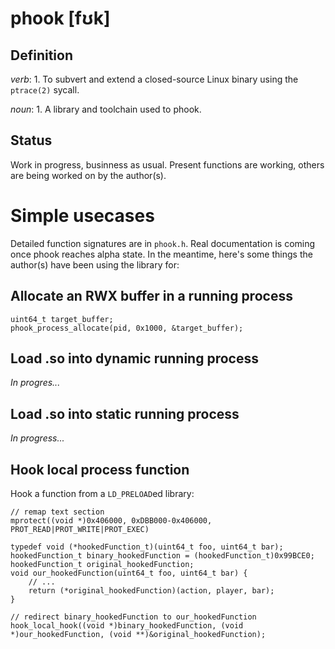 phook [fʊk]
===========

Definition
----------

_verb_: 1. To subvert and extend a closed-source Linux binary using the `ptrace(2)` sycall.

_noun_: 1. A library and toolchain used to phook.

Status
------

Work in progress, businness as usual. Present functions are working, others are being worked on by the author(s).

Simple usecases
===============

Detailed function signatures are in `phook.h`. Real documentation is coming once phook reaches alpha state. In the meantime, here's some things the author(s) have been using the library for:

Allocate an RWX buffer in a running process
-------------------------------------------

    uint64_t target_buffer;
    phook_process_allocate(pid, 0x1000, &target_buffer);

Load .so into dynamic running process
-------------------------------------

_In progres..._

Load .so into static running process
------------------------------------

_In progress..._


Hook local process function
---------------------------

Hook a function from a `LD_PRELOAD`ed library:


    // remap text section
    mprotect((void *)0x406000, 0xDBB000-0x406000, PROT_READ|PROT_WRITE|PROT_EXEC)
    
    typedef void (*hookedFunction_t)(uint64_t foo, uint64_t bar);
    hookedFunction_t binary_hookedFunction = (hookedFunction_t)0x99BCE0;
    hookedFunction_t original_hookedFunction;
    void our_hookedFunction(uint64_t foo, uint64_t bar) {
        // ...
        return (*original_hookedFunction)(action, player, bar);
    }
    
    // redirect binary_hookedFunction to our_hookedFunction
    hook_local_hook((void *)binary_hookedFunction, (void *)our_hookedFunction, (void **)&original_hookedFunction);
